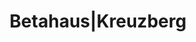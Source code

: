 ---
layout: post
title: Betahaus|Kreuzberg
city: berlin
country: germany
continent: europe
location_type: coworking
tags: [berlin, germany, coworking, cafe]
location_embed: <iframe src="https://www.google.com/maps/embed?pb=!1m18!1m12!1m3!1d2428.4827032847197!2d13.388994677122747!3d52.506602937220684!2m3!1f0!2f0!3f0!3m2!1i1024!2i768!4f13.1!3m3!1m2!1s0x47a84e2d8d4701a9%3A0x1687d2a7997ddff1!2sbetahaus%20%7C%20Coworking%2C%20Private%20Offices%20%26%20Event%20Spaces%20in%20Berlin%20Kreuzberg!5e0!3m2!1sde!2sde!4v1696321559915!5m2!1sde!2sde" width="600" height="450" style="border:0;" allowfullscreen="" loading="lazy" referrerpolicy="no-referrer-when-downgrade"></iframe>
speed_embed: 
---